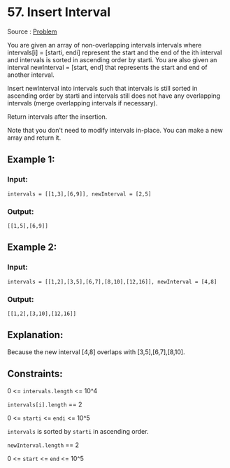 # 57. Insert Interval

Source : [Problem](https://leetcode.com/problems/insert-interval)

You are given an array of non-overlapping intervals intervals where intervals[i] = [starti, endi] represent the start and the end of the ith interval and intervals is sorted in ascending order by starti. You are also given an interval newInterval = [start, end] that represents the start and end of another interval.

Insert newInterval into intervals such that intervals is still sorted in ascending order by starti and intervals still does not have any overlapping intervals (merge overlapping intervals if necessary).

Return intervals after the insertion.

Note that you don't need to modify intervals in-place. You can make a new array and return it.

## Example 1:

### Input:

    intervals = [[1,3],[6,9]], newInterval = [2,5]

### Output:

    [[1,5],[6,9]]

## Example 2:

### Input:

    intervals = [[1,2],[3,5],[6,7],[8,10],[12,16]], newInterval = [4,8]

### Output:

    [[1,2],[3,10],[12,16]]

## Explanation:

Because the new interval [4,8] overlaps with [3,5],[6,7],[8,10].

## Constraints:

0 <= `intervals.length` <= 10^4

`intervals[i].length` == 2

0 <= `starti` <= `endi` <= 10^5

`intervals` is sorted by `starti` in ascending order.

`newInterval.length` == 2

0 <= `start` <= `end` <= 10^5
